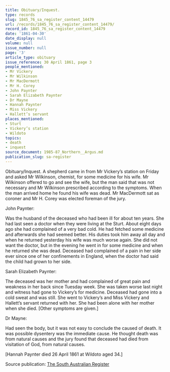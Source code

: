 ```yaml
---
title: Obituary/Inquest.
type: records
slug: 1845_76_sa_register_content_14479
url: /records/1845_76_sa_register_content_14479/
record_id: 1845_76_sa_register_content_14479
date: '1861-04-30'
date_display: null
volume: null
issue_number: null
page: '3'
article_type: obituary
issue_reference: 30 April 1861, page 3
people_mentioned:
- Mr Vickery
- Mr Wilkinson
- Mr MacDermott
- Mr H. Corey
- John Paynter
- Sarah Elizabeth Paynter
- Dr Mayne
- Hannah Paynter
- Miss Vickery
- Hallett’s servant
places_mentioned:
- Sturt
- Vickery’s station
- Wildoto
topics:
- death
- inquest
source_document: 1985-87_Northern__Argus.md
publication_slug: sa-register
---
```


Obituary/Inquest.  A shepherd came in from Mr Vickery’s station on Friday and asked Mr Wilkinson, chemist, for some medicine for his wife.  Mr Wilkinson offered to go and see the wife, but the man said that was not necessary and Mr Wilkinson prescribed according to the symptoms.  When the man arrived home he found his wife was dead.  Mr MacDermott sat as coroner and Mr H. Corey was elected foreman of the jury.

John Paynter:

Was the husband of the deceased who had been ill for about ten years.  She had last seen a doctor when they were living at the Sturt.  About eight days ago she had complained of a very bad cold.  He had fetched some medicine and afterwards she had seemed better.  His duties took him away all day and when he returned yesterday his wife was much worse again.  She did not want the doctor, but in the evening he went in for some medicine and when he returned she was dead.  Deceased had complained of a pain in her side ever since one of her confinements in England, when the doctor had said the child had grown to her side.

Sarah Elizabeth Paynter:

The deceased was her mother and had complained of great pain and weakness in her back since Tuesday week.  She was taken worse last night and witness had gone to Vickery’s for medicine.  Deceased had gone into a cold sweat and was still.  She went to Vickery’s and Miss Vickery and Hallett’s servant returned with her.  She had been alone with her mother when she died.  [Other symptoms are given.]

Dr Mayne:

Had seen the body, but it was not easy to conclude the caused of death.  It was possible dysentery was the immediate cause.  He thought death was from natural causes and the jury found that deceased had died from visitation of God, from natural causes.

[Hannah Paynter died 26 April 1861 at Wildoto aged 34.]

Source publication: [The South Australian Register](/publications/sa-register/)
